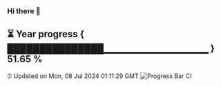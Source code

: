 ### Hi there 👋
⏳ Year progress { ███████████████▁▁▁▁▁▁▁▁▁▁▁▁▁▁▁ } 51.65 %
---
⏰ Updated on Mon, 08 Jul 2024 01:11:29 GMT
![Progress Bar CI](https://github.com/liununu/liununu/workflows/Progress%20Bar%20CI/badge.svg)
